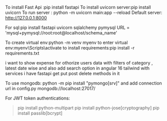 To install Fast Api :pip install fastapi
To install uvicorn server:pip install uvicorn
To run server : python -m uvicorn main:app --reload
Default server: http://127.0.0.1:8000

For sql:pip install fastapi uvicorn sqlalchemy pymysql
URL = 'mysql+pymysql://root:root@localhost/schema_name'

To create virtual env:python -m venv myenv 
to enter virtual env:myenv\Scripts\activate
to install requirements:pip install -r requirements.txt

i want to show expense for othorize users data with filters of category , latest date wise and also add search option in angular 16 tailwind with services i have fastapi get put post delete methods in it


To use mongodb: python -m pip install "pymongo[srv]" 
and add connection url in config.py mongodb://localhost:27017/

For JWT token authentications:
>pip install python-multipart
>pip install python-jose[cryptography]
>pip install passlib[bcrypt]



<!-- {
  "username": "Amit",
  "email": "amit123@gmail.com",
  "phone": 9876543210,
  "password": "Amit@123"
}

{
  "username": "Priya",
  "email": "priya.k@example.com",
  "phone": 9123456789,
  "password": "Priya2024"
}

{
  "username": "Rohan",
  "email": "rohan.mehta@gmail.com",
  "phone": 8899776655,
  "password": "Rohan@456"
}

{
  "username": "Sneha",
  "email": "sneha_92@example.com",
  "phone": 9988776655,
  "password": "SnehaPwd!"
}
 -->